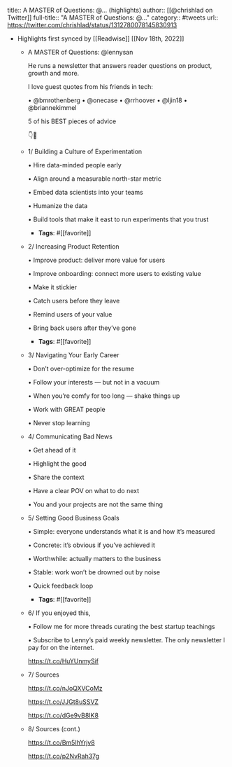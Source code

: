 title:: A MASTER of Questions: @... (highlights)
author:: [[@chrishlad on Twitter]]
full-title:: "A MASTER of Questions: @..."
category:: #tweets
url:: https://twitter.com/chrishlad/status/1312780078145830913

- Highlights first synced by [[Readwise]] [[Nov 18th, 2022]]
	- A MASTER of Questions: @lennysan 
	  
	  He runs a newsletter that answers reader questions on product, growth and more.
	  
	  I love guest quotes from his friends in tech:
	  
	  • @bmrothenberg 
	  •  @onecase
	  • @rrhoover 
	  • @ljin18 
	  • @briannekimmel 
	  
	  5 of his BEST pieces of advice
	  
	  👇🧵
	- 1/ Building a Culture of Experimentation
	  
	  • Hire data-minded people early 
	  
	  • Align around a measurable north-star metric
	  
	  • Embed data scientists into your teams
	  
	  • Humanize the data
	  
	  • Build tools that make it east to run experiments that you trust
		- **Tags**: #[[favorite]]
	- 2/ Increasing Product Retention 
	  
	  • Improve product: deliver more value for users
	  
	  • Improve onboarding: connect more users to existing value
	  
	  • Make it stickier
	  
	  • Catch users before they leave
	  
	  • Remind users of your value 
	  
	  • Bring back users after they’ve gone
		- **Tags**: #[[favorite]]
	- 3/ Navigating Your Early Career
	  
	  • Don’t over-optimize for the resume
	  
	  • Follow your interests — but not in a vacuum
	  
	  • When you’re comfy for too long — shake things up
	  
	  • Work with GREAT people
	  
	  • Never stop learning
	- 4/ Communicating Bad News
	  
	  • Get ahead of it
	  
	  • Highlight the good
	  
	  • Share the context
	  
	  • Have a clear POV on what to do next
	  
	  • You and your projects are not the same thing
	- 5/ Setting Good Business Goals
	  
	  • Simple: everyone understands what it is and how it’s measured
	  
	  • Concrete: it’s obvious if you’ve achieved it
	  
	  • Worthwhile: actually matters to the business
	  
	  • Stable: work won’t be drowned out by noise
	  
	  • Quick feedback loop
		- **Tags**: #[[favorite]]
	- 6/ If you enjoyed this,
	  
	  • Follow me for more threads curating the best startup teachings
	  
	  • Subscribe to Lenny’s paid weekly newsletter. The only newsletter I pay for on the internet.
	  
	  https://t.co/HuYUnmySif
	- 7/ Sources
	  
	  https://t.co/nJoQXVCoMz
	  
	  https://t.co/JJGt8uSSVZ
	  
	  https://t.co/dGe9vB8IK8
	- 8/ Sources (cont.)
	  
	  https://t.co/Bm5IhYrjv8
	  
	  https://t.co/p2NvRah37g